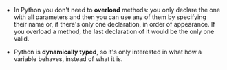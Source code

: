- In Python you don't need to **overload** methods: you only declare the one with all parameters and then you can use any of them by specifying their name or, if there's only one declaration, in order of appearance.
  If you overload a method, the last declaration of it would be the only one valid.

- Python is **dynamically typed**, so it's only interested in what how a variable behaves, instead of what it is.

